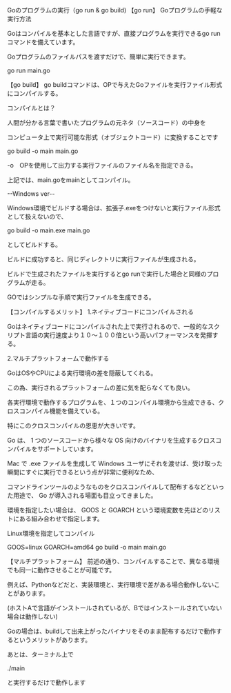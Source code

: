 Goのプログラムの実行（go run & go build)
【go run】
Goプログラムの手軽な実行方法

Goはコンパイルを基本とした言語ですが、直接プログラムを実行できるgo run コマンドを備えています。

Goプログラムのファイルパスを渡すだけで、簡単に実行できます。



go run main.go



【go build】
go buildコマンドは、OPで与えたGoファイルを実行ファイル形式にコンパイルする。

コンパイルとは？

人間が分かる言葉で書いたプログラムの元ネタ（ソースコード）の中身を

コンピュータ上で実行可能な形式（オブジェクトコード）に変換することです



go build -o main main.go

-o　OPを使用して出力する実行ファイルのファイル名を指定できる。

上記では、main.goをmainとしてコンパイル。



--Windows ver--

Windows環境でビルドする場合は、拡張子.exeをつけないと実行ファイル形式として扱えないので、

go build -o main.exe main.go

としてビルドする。



ビルドに成功すると、同じディレクトリに実行ファイルが生成される。

ビルドで生成されたファイルを実行するとgo runで実行した場合と同様のプログラムが走る。

GOではシンプルな手順で実行ファイルを生成できる。



【コンパイルするメリット】
1.ネイティブコードにコンパイルされる



Goはネイティブコードにコンパイルされた上で実行されるので、一般的なスクリプト言語の実行速度より１０〜１００倍という高いパフォーマンスを発揮する。



2.マルチプラットフォームで動作する

GoはOSやCPUによる実行環境の差を隠蔽してくれる。

この為、実行されるプラットフォームの差に気を配らなくても良い。

各実行環境で動作するプログラムを、１つのコンパイル環境から生成できる、クロスコンパイル機能を備えている。



特にこのクロスコンパイルの恩恵が大きいです。

Go は、 1 つのソースコードから様々な OS 向けのバイナリを生成するクロスコンパイルをサポートしています。

Mac で .exe ファイルを生成して Windows ユーザにそれを渡せば、受け取った瞬間にすぐに実行できるという点が非常に便利なため、

コマンドラインツールのようなものをクロスコンパイルして配布するなどといった用途で、 Go が導入される場面も目立ってきました。



環境を指定したい場合は、 GOOS と GOARCH という環境変数を先ほどのリストにある組み合わせで指定します。



Linux環境を指定してコンパイル

GOOS=linux GOARCH=amd64 go build -o main main.go





【マルチプラットフォーム】
前述の通り、コンパイルすることで、異なる環境でも同一に動作させることが可能です。

例えば、Pythonなどだと、実装環境と、実行環境で差がある場合動作しないことがあります。

(ホストAで言語がインストールされているが、Bではインストールされていない場合は動作しない)

Goの場合は、buildして出来上がったバイナリをそのまま配布するだけで動作するというメリットがあります。





あとは、ターミナル上で

./main

と実行するだけで動作します